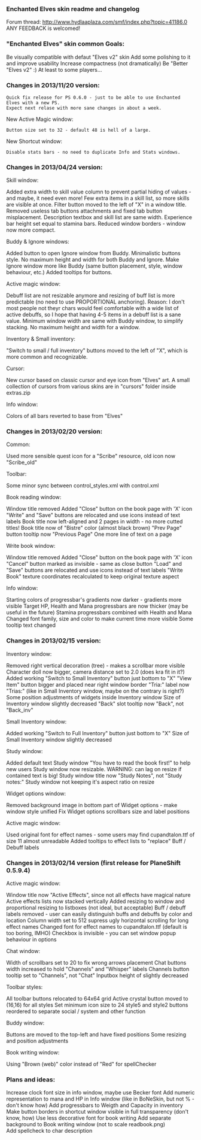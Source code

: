 ### Enchanted Elves skin readme and changelog

Forum thread: http://www.hydlaaplaza.com/smf/index.php?topic=41186.0
ANY FEEDBACK is welcomed!

### "Enchanted Elves" skin common Goals:

   Be visually compatible with defaut "Elves v2" skin
   Add some polishing to it and improve usability
   Increase compactness (not dramatically)
   Be "Better "Elves v2" :) At least to some players...

### Changes in 2013/11/20 version:

	Quick fix release for PS 0.6.0 - just to be able to use Enchanted Elves with a new PS.
	Expect next relase with more sane changes in about a week.

New Active Magic window:
	
	Button size set to 32 - default 48 is hell of a large.

New Shortcut window:

	Disable stats bars - no need to duplicate Info and Stats windows. 	 

### Changes in 2013/04/24 version:

Skill window:
   
   Added extra width to skill value column to prevent partial hiding of values -
      and maybe, it need even more!
   Few extra items in a skill list, so more skills are visible at once.
   Filter button moved to the left of "X" in a window title.
   Removed useless tab buttons attachments and fixed tab button misplacement.
   Description textbox and skill list are same width.
   Experience bar height set equal to stamina bars.
   Reduced window borders - window now more compact.
  
Buddy & Ignore windows:

   Added button to open Ignore window from Buddy.
   Minimalistic buttons style.
   No maximum height and width for both Buddy and Ignore.
   Make Ignore window more like Buddy 
      (same button placement, style, window behaviour, etc.) 
   Added tooltips for buttons.

Active magic window:

   Debuff list are not resizable anymore and resizing of buff list is more
      predictable (no need to use PROPORTIONAL anchoring). 
      Reason: I don't most people not theyr chars would feel comfortable 
      with a wide list of active debuffs, so I hope that having 4-5 items
      in a debuff list is a sane value. 
   Minimum window width are same with Buddy window, to simplify stacking.
   No maximum height and width for a window.

Inventory & Small inventory:

   "Switch to small / full inventory" buttons moved to the left of "X", 
      which is more common and recognizable.

Cursor:

   New cursor based on classic cursor and eye icon from "Elves" art.
   A small collection of cursors from various skins are in "cursors" folder
      inside extras.zip

Info window:

   Colors of all bars reverted to base from "Elves"

### Changes in 2013/02/20 version:

Common:

   Used more sensible quest icon for a "Scribe" resource, old icon now "Scribe_old"

Toolbar:
   
   Some minor sync between control_styles.xml with control.xml

Book reading window:

   Window title removed
   Added "Сlose" button on the book page with 'X' icon
   "Write" and "Save" buttons are relocated and use icons instead of text labels
   Book title now left-aligned and 2 pages in width - no more cutted titles!
   Book title now of "Bistre" color (almost black brown)
   "Prev Page" button tooltip now "Previous Page"
   One more line of text on a page

Write book window:

   Window title removed
   Added "Сlose" button on the book page with 'X' icon
   "Cancel" button marked as invisible - same as close button
   "Load" and "Save" buttons are relocated and use icons instead of text labels
   "Write Book" texture coordinates recalculated to keep original texture aspect

Info window:

   Starting colors of progressbar's gradients now darker - gradients more visible
   Target HP, Health and Mana progressbars are now thicker (may be useful in the future)
   Stamina progressbars combined with Health and Mana
   Changed font family, size and color to make current time more visible
   Some tooltip text changed

### Changes in 2013/02/15 version:

Inventory window:
   
   Removed right vertical decoration (tree) - makes a scrollbar more visible
   Character doll now bigger, camera distance set to 2.0 (does kra fit in it?)
   Added working "Switch to Small Inventory" button just bottom to "X"
   "View Item" button bigger and placed near right window border
   "Tria:" label now "Trias:" (like in Small Inventory window, maybe on the contrary is right?)
   Some position adjustments of widgets inside Inventory window
   Size of Inventory window slightly decreased
   "Back" slot tooltip now "Back", not "Back_inv"

Small Inventory window:

   Added working "Switch to Full Inventory" button just bottom to "X"
   Size of Small Inventory window slightly decreased

Study window:

   Added default text Study window "You have to read the book first!" to help new users
   Study window now resizable. WARNING: can lag on resize if contained text is big!
   Study window title now "Study Notes", not "Study notes:"
   Study window not keeping it's aspect ratio on resize

Widget options window:
   
   Removed background image in bottom part of Widget options - make window style unified
   Fix Widget options scrollbars size and label positions
   
Active magic window:

   Used original font for effect names - some users may find cupandtalon.ttf of size 11 almost unreadable
   Added tooltips to effect lists to "replace" Buff / Debuff labels

### Changes in 2013/02/14 version (first release for PlaneShift 0.5.9.4)

Active magic window:

   Window title now "Active Effects", since not all effects have magical nature
   Active effects lists now stacked vertically
   Added resizing to window and proportional resizing to listboxes (not ideal, but acceptable)
   Buff / debuff labels removed - user can easily distinguish buffs and debuffs by color and location
   Column width set to 512 supress ugly horizontal scrolling for long effect names
   Changed font for effect names to cupandtalon.ttf (default is too boring, IMHO)
   Checkbox is invisible - you can set window popup behaviour in options

Chat window: 
  
   Width of scrollbars set to 20 to fix wrong arrows placement
   Chat buttons width increased to hold "Channels" and "Whisper" labels
   Channels button tooltip set to "Channels", not "Chat"
   Inputbox height of  slightly decreased

Toolbar styles:

   All toolbar buttons relocated to 64x64 grid
   Active crystal button moved to (16,16) for all styles
   Set minimum icon size to 24
   style5 and style2 buttons reordered to separate social / system and other function
   
Buddy window:

   Buttons are moved to the top-left and have fixed positions
   Some resizing and position adjustments

Book writing  window:

   Using "Brown (web)" color instead of "Red" for spellChecker

### Plans and ideas:
   
   Increase clock font size in info window, maybe use Becker font
   Add numeric representation to mana and HP in Info window (like in BoNeSkin, but not % - don't know how)
   Add progressbars to Weigth and Capacity in inventory
   Make button borders in shortcut window visible in full transparency (don't know, how)
   Use less decorative font for book writing
   Add separate background to Book writing window (not to scale readbook.png)  
   Add spellcheck to char description

